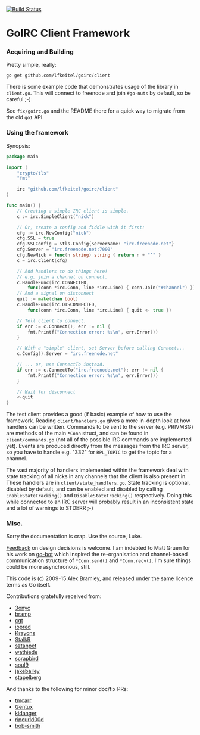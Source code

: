 [![Build Status](https://api.travis-ci.org/lfkeitel/goirc.svg)](https://travis-ci.org/lfkeitel/goirc)

GoIRC Client Framework
======================

### Acquiring and Building

Pretty simple, really:

	go get github.com/lfkeitel/goirc/client

There is some example code that demonstrates usage of the library in `client.go`. This will connect to freenode and join `#go-nuts` by default, so be careful ;-)

See `fix/goirc.go` and the README there for a quick way to migrate from the
old `go1` API.

### Using the framework

Synopsis:
```go
package main

import (
	"crypto/tls"
	"fmt"

	irc "github.com/lfkeitel/goirc/client"
)

func main() {
	// Creating a simple IRC client is simple.
	c := irc.SimpleClient("nick")

	// Or, create a config and fiddle with it first:
	cfg := irc.NewConfig("nick")
	cfg.SSL = true
	cfg.SSLConfig = &tls.Config{ServerName: "irc.freenode.net"}
	cfg.Server = "irc.freenode.net:7000"
	cfg.NewNick = func(n string) string { return n + "^" }
	c = irc.Client(cfg)

	// Add handlers to do things here!
	// e.g. join a channel on connect.
	c.HandleFunc(irc.CONNECTED,
		func(conn *irc.Conn, line *irc.Line) { conn.Join("#channel") })
	// And a signal on disconnect
	quit := make(chan bool)
	c.HandleFunc(irc.DISCONNECTED,
		func(conn *irc.Conn, line *irc.Line) { quit <- true })

	// Tell client to connect.
	if err := c.Connect(); err != nil {
		fmt.Printf("Connection error: %s\n", err.Error())
	}

	// With a "simple" client, set Server before calling Connect...
	c.Config().Server = "irc.freenode.net"

	// ... or, use ConnectTo instead.
	if err := c.ConnectTo("irc.freenode.net"); err != nil {
		fmt.Printf("Connection error: %s\n", err.Error())
	}

	// Wait for disconnect
	<-quit
}
```

The test client provides a good (if basic) example of how to use the framework.
Reading `client/handlers.go` gives a more in-depth look at how handlers can be
written. Commands to be sent to the server (e.g. PRIVMSG) are methods of the
main `*Conn` struct, and can be found in `client/commands.go` (not all of the
possible IRC commands are implemented yet). Events are produced directly from
the messages from the IRC server, so you have to handle e.g. "332" for
`RPL_TOPIC` to get the topic for a channel.

The vast majority of handlers implemented within the framework deal with state
tracking of all nicks in any channels that the client is also present in. These
handlers are in `client/state_handlers.go`. State tracking is optional, disabled
by default, and can be enabled and disabled by calling `EnableStateTracking()`
and `DisableStateTracking()` respectively. Doing this while connected to an IRC
server will probably result in an inconsistent state and a lot of warnings to
STDERR ;-)

### Misc.

Sorry the documentation is crap. Use the source, Luke.

[Feedback](mailto:a.bramley@gmail.com) on design decisions is welcome. I am
indebted to Matt Gruen for his work on
[go-bot](http://code.google.com/p/go-bot/source/browse/irc.go) which inspired
the re-organisation and channel-based communication structure of `*Conn.send()`
and `*Conn.recv()`. I'm sure things could be more asynchronous, still.

This code is (c) 2009-15 Alex Bramley, and released under the same licence terms
as Go itself.

Contributions gratefully received from:

  - [3onyc](https://github.com/3onyc)
  - [bramp](https://github.com/bramp)
  - [cgt](https://github.com/cgt)
  - [iopred](https://github.com/iopred)
  - [Krayons](https://github.com/Krayons)
  - [StalkR](https://github.com/StalkR)
  - [sztanpet](https://github.com/sztanpet)
  - [wathiede](https://github.com/wathiede)
  - [scrapbird](https://github.com/scrapbird)
  - [soul9](https://github.com/soul9)
  - [jakebailey](https://github.com/jakebailey)
  - [stapelberg](https://github.com/stapelberg)

And thanks to the following for minor doc/fix PRs:

  - [tmcarr](https://github.com/tmcarr)
  - [Gentux](https://github.com/Gentux)
  - [kidanger](https://github.com/kidanger)
  - [ripcurld00d](https://github.com/ripcurld00d)
  - [bob-smith](https://github.com/bob-smith)
